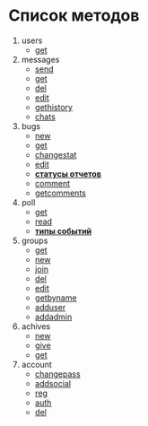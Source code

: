 # Список методов
1. users
    * [get](users/get.md "Перейти")
2. messages
    * [send](messages/send.md "Перейти")
    * [get](messages/get.md "Перейти")
    * [del](messages/del.md "Перейти")
    * [edit](messages/edit.md "Перейти")
    * [gethistory](messages/gethistory.md "Перейти")
    * [chats](messages/chats.md "Перейти")
3. bugs
    * [new](bugs/new.md "Перейти")
    * [get](bugs/get.md "Перейти")
    * [changestat](bugs/changestat.md "Перейти")
    * [edit](bugs/edit.md "Перейти")
    * __[статусы отчетов](bugs/statuses.md "Перейти")__
    * [comment](bugs/comment.md "Перейти")
    * [getcomments](bugs/getcomments.md "Перейти")
4. poll
    * [get](pool/get.md "Перейти")
    * [read](poll/read.md "Перейти")
    * __[типы событий](pool/types.md "Перейти")__
5. groups
    * [get](groups/get.md "Перейти")
    * [new](groups/new.md "Перейти")
    * [join](groups/join.md "Перейти")
    * [del](groups/del.md "Перейти")
    * [edit](groups/edit.md "Перейти")
    * [getbyname](groups/getbyname.md "Перейти")
    * [adduser](groups/adduser.md "Перейти")
    * [addadmin](groups/addadmin.md)
6. achives
    * [new](achives/new.md "Перейти")
    * [give](achives/give.md "Перейти")
    * [get](achives/get.md "Перейти")
7. account
    * [changepass](account/changepass.md "Перейти")
    * [addsocial](account/addsocial.md "Перейти")
    * [reg](account/reg.md "Перейти")
    * [auth](account/auth.md "Перейти")
    * [del](account/del.md "Перейти")    
